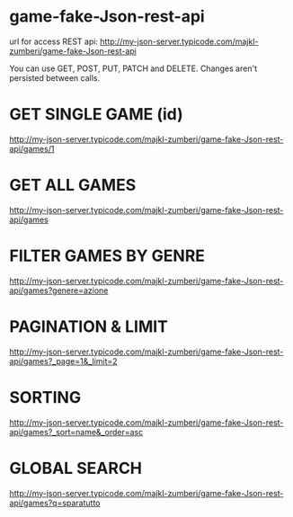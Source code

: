 # game-fake-Json-rest-api
url for access REST api: http://my-json-server.typicode.com/majkl-zumberi/game-fake-Json-rest-api

You can use GET, POST, PUT, PATCH and DELETE. Changes aren't persisted between calls.

# GET SINGLE GAME (id)
http://my-json-server.typicode.com/majkl-zumberi/game-fake-Json-rest-api/games/1

# GET ALL GAMES
http://my-json-server.typicode.com/majkl-zumberi/game-fake-Json-rest-api/games

# FILTER GAMES BY GENRE
http://my-json-server.typicode.com/majkl-zumberi/game-fake-Json-rest-api/games?genere=azione

# PAGINATION & LIMIT 
http://my-json-server.typicode.com/majkl-zumberi/game-fake-Json-rest-api/games?_page=1&_limit=2

# SORTING
http://my-json-server.typicode.com/majkl-zumberi/game-fake-Json-rest-api/games?_sort=name&_order=asc

# GLOBAL SEARCH
http://my-json-server.typicode.com/majkl-zumberi/game-fake-Json-rest-api/games?q=sparatutto



